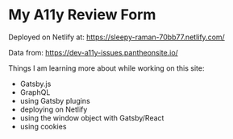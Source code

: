 # My A11y Review Form

Deployed on Netlify at:
https://sleepy-raman-70bb77.netlify.com/

Data from:
https://dev-a11y-issues.pantheonsite.io/

Things I am learning more about while working on this site:

* Gatsby.js
* GraphQL
* using Gatsby plugins
* deploying on Netlify
* using the window object with Gatsby/React
* using cookies

